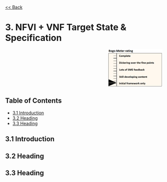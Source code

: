 [<< Back](../)

# 3. NFVI + VNF Target State & Specification
<p align="right"><img src="../figures/bogo_ifo.png" alt="scope" title="Scope" width="35%"/></p>

## Table of Contents
* [3.1 Introduction](#2.1)
* [3.2 Heading](#2.2)
* [3.3 Heading](#2.3)

<a name="3.1"></a>
## 3.1 Introduction

<a name="3.2"></a>
## 3.2 Heading


<a name="3.3"></a>
## 3.3 Heading
